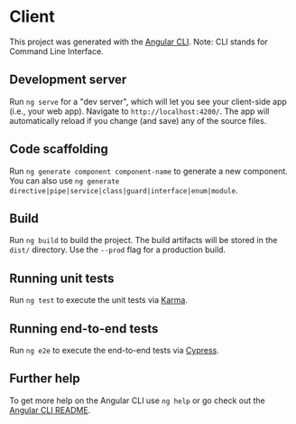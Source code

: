 # Client

This project was generated with the [Angular CLI](https://github.com/angular/angular-cli). Note: CLI stands for Command Line Interface.

## Development server

Run `ng serve` for a "dev server", which will let you see your client-side app (i.e., your web app). Navigate to `http://localhost:4200/`. The app will automatically reload if you change (and save) any of the source files.

## Code scaffolding

Run `ng generate component component-name` to generate a new component. You can also use `ng generate directive|pipe|service|class|guard|interface|enum|module`.

## Build

Run `ng build` to build the project. The build artifacts will be stored in the `dist/` directory. Use the `--prod` flag for a production build.

## Running unit tests

Run `ng test` to execute the unit tests via [Karma](https://karma-runner.github.io).

## Running end-to-end tests

Run `ng e2e` to execute the end-to-end tests via [Cypress](https://www.cypress.io/).

## Further help

To get more help on the Angular CLI use `ng help` or go check out the [Angular CLI README](https://github.com/angular/angular-cli/blob/main/README.md).
